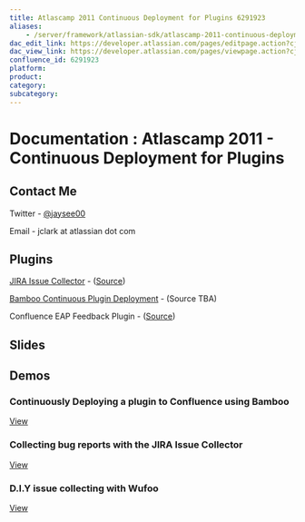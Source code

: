 ```yaml
---
title: Atlascamp 2011 Continuous Deployment for Plugins 6291923
aliases:
    - /server/framework/atlassian-sdk/atlascamp-2011-continuous-deployment-for-plugins-6291923.html
dac_edit_link: https://developer.atlassian.com/pages/editpage.action?cjm=wozere&pageId=6291923
dac_view_link: https://developer.atlassian.com/pages/viewpage.action?cjm=wozere&pageId=6291923
confluence_id: 6291923
platform:
product:
category:
subcategory:
---
```

# Documentation : Atlascamp 2011 - Continuous Deployment for Plugins

## Contact Me

Twitter - <a href="https://twitter.com/jaysee00" class="external-link">@jaysee00</a>

Email - jclark at atlassian dot com

## Plugins

<a href="https://plugins.atlassian.com/plugin/details/583856" class="external-link">JIRA Issue Collector</a> - (<a href="https://bitbucket.org/knecht_andreas/jira-issue-collector-plugin/" class="external-link">Source</a>)

<a href="https://plugins.atlassian.com/plugin/details/602870" class="external-link">Bamboo Continuous Plugin Deployment</a> - (Source TBA)

Confluence EAP Feedback Plugin - (<a href="https://bitbucket.org/sherif/confluence-eap-feedback-plugin" class="external-link">Source</a>)

## Slides

## Demos

### Continuously Deploying a plugin to Confluence using Bamboo

[View](attachments/6291923/6488103.swf)

### Collecting bug reports with the JIRA Issue Collector

[View](attachments/6291923/6488104.swf)

### D.I.Y issue collecting with Wufoo

[View](attachments/6291923/6488105.swf)

















































































































































































































































































































